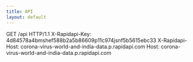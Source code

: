 ```yaml
---
title: API 
layout: default
---
```

GET /api HTTP/1.1
X-Rapidapi-Key: 4d84578a4bmshef588b2a5b86609p11c974jsnf5b5615ebc33
X-Rapidapi-Host: corona-virus-world-and-india-data.p.rapidapi.com
Host: corona-virus-world-and-india-data.p.rapidapi.com


